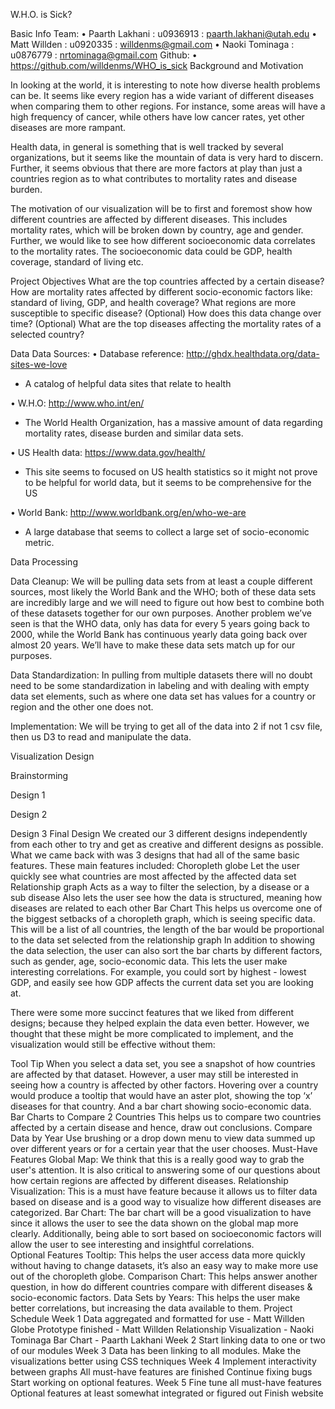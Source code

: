 W.H.O. is Sick?
 
Basic Info
Team:
•   Paarth Lakhani : u0936913 : paarth.lakhani@utah.edu
•   Matt Willden : u0920335 : willdenms@gmail.com
•   Naoki Tominaga : u0876779 : nrtominaga@gmail.com
Github:
•   https://github.com/willdenms/WHO_is_sick
Background and Motivation
 
In looking at the world, it is interesting to note how diverse health problems can be. It seems like every region has a wide variant of different diseases when comparing them to other regions. For instance, some areas will have a high frequency of cancer, while others have low cancer rates, yet other diseases are more rampant.
 
Health data, in general is something that is well tracked by several organizations, but it seems like the mountain of data is very hard to discern. Further, it seems obvious that there are more factors at play than just a countries region as to what contributes to mortality rates and disease burden.
 
The motivation of our visualization will be to first and foremost show how different countries are affected by different diseases. This includes mortality rates, which will be broken down by country, age and gender. Further, we would like to see how different socioeconomic data correlates to the mortality rates. The socioeconomic data could be GDP, health coverage, standard of living etc.

Project Objectives
What are the top countries affected by a certain disease?
How are mortality rates affected by different socio-economic factors like: standard of living, GDP, and health coverage?
What regions are more susceptible to specific disease?
(Optional) How does this data change over time?
(Optional) What are the top diseases affecting the mortality rates of a selected country?	
 

Data
Data Sources:
•   Database reference: http://ghdx.healthdata.org/data-sites-we-love
-	A catalog of helpful data sites that relate to health
 
•   W.H.O: http://www.who.int/en/
-	The World Health Organization, has a massive amount of data regarding mortality rates, disease burden and similar data sets.
 
•   US Health data: https://www.data.gov/health/
-	This site seems to focused on US health statistics so it might not prove to be helpful for world data, but it seems to be comprehensive for the US
 
•   World Bank: http://www.worldbank.org/en/who-we-are
-	A large database that seems to collect a large set of socio-economic metric.
 
Data Processing
 
Data Cleanup: We will be pulling data sets from at least a couple different sources, most likely the World Bank and the WHO; both of these data sets are incredibly large and we will need to figure out how best to combine both of these datasets together for our own purposes. Another problem we’ve seen is that the WHO data, only has data for every 5 years going back to 2000, while the World Bank has continuous yearly data going back over almost 20 years. We’ll have to make these data sets match up for our purposes.

Data Standardization: In pulling from multiple datasets there will no doubt need to be some standardization in labeling and with dealing with empty data set elements, such as where one data set has values for a country or region and the other one does not.

Implementation: We will be trying to get all of the data into 2 if not 1 csv file, then us D3 to read and manipulate the data.
 



Visualization Design



 
Brainstorming




Design 1







Design 2

Design 3
Final Design
We created our 3 different designs independently from each other to try and get as creative and different designs as possible. What we came back with was 3 designs that had all of the same basic features. These main features included:
Choropleth globe
Let the user quickly see what countries are most affected by the affected data set
Relationship graph
Acts as a way to filter the selection, by a disease or a sub disease
Also lets the user see how the data is structured, meaning how diseases are related to each other
Bar Chart
This helps us overcome one of the biggest setbacks of a choropleth graph, which is seeing specific data. This will be a list of all countries, the length of the bar would be proportional to the data set selected from the relationship graph
In addition to showing the data selection, the user can also sort the bar charts by different factors, such as gender, age, socio-economic data. This lets the user make interesting correlations. For example, you could sort by highest - lowest GDP, and easily see how GDP affects the current data set you are looking at. 

There were some more succinct features that we liked from different  designs; because they helped explain the data even better. However, we thought that these might be more complicated to implement, and the visualization would still be effective without them:

Tool Tip
When you select a data set, you see a snapshot of how countries are affected by that dataset. However, a user may still be interested in seeing how a country is affected by other factors. Hovering over a country would produce a tooltip that would have an aster plot, showing the top ‘x’ diseases for that country. And a bar chart showing socio-economic data.
Bar Charts to Compare 2 Countries
This helps us to compare two countries affected by a certain disease and hence, draw out conclusions.
Compare Data by Year
Use brushing or a drop down menu to view data summed up over different years or for a certain year that the user chooses.
Must-Have Features
Global Map: We think that this is a really good way to grab the user's attention. It is also critical to answering some of our questions about how certain regions are affected by different diseases. 
Relationship Visualization: This is a must have feature because it allows us to filter data based on disease and is a good way to visualize how different diseases are categorized.
Bar Chart: The bar chart will be a good visualization to have since it allows the user to see the data shown on the global map more clearly.  Additionally, being able to sort based on socioeconomic factors will allow the user to see interesting and insightful correlations.  
Optional Features
Tooltip: This helps the user access data more quickly without having to change datasets, it’s also an easy way to make more use out of the choropleth globe.
Comparison Chart:  This helps answer another question, in how do different countries compare with different diseases & socio-economic factors.
Data Sets by Years: This helps the user make better correlations, but increasing the data available to them.
Project Schedule
Week 1
Data aggregated and formatted for use - Matt Willden
Globe Prototype finished - Matt Willden
Relationship Visualization - Naoki Tominaga
Bar Chart - Paarth Lakhani
Week 2
Start linking data to one or two of our modules
Week 3
Data has been linking to all modules.
Make the visualizations better using CSS techniques
Week 4
Implement interactivity between graphs
All must-have features are finished
Continue fixing bugs
Start working on optional features.
Week 5
Fine tune all must-have features
Optional features at least somewhat integrated or figured out
Finish website
